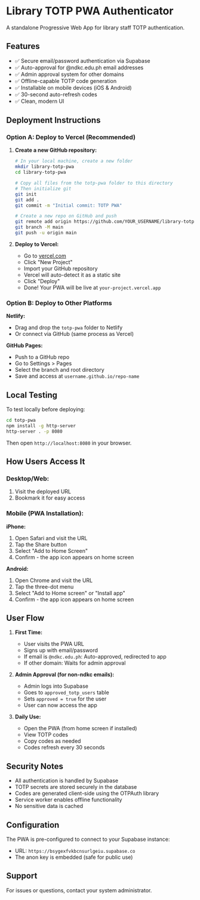# Library TOTP PWA Authenticator

A standalone Progressive Web App for library staff TOTP authentication.

## Features

- ✅ Secure email/password authentication via Supabase
- ✅ Auto-approval for @ndkc.edu.ph email addresses
- ✅ Admin approval system for other domains
- ✅ Offline-capable TOTP code generation
- ✅ Installable on mobile devices (iOS & Android)
- ✅ 30-second auto-refresh codes
- ✅ Clean, modern UI

## Deployment Instructions

### Option A: Deploy to Vercel (Recommended)

1. **Create a new GitHub repository:**
   ```bash
   # In your local machine, create a new folder
   mkdir library-totp-pwa
   cd library-totp-pwa
   
   # Copy all files from the totp-pwa folder to this directory
   # Then initialize git
   git init
   git add .
   git commit -m "Initial commit: TOTP PWA"
   
   # Create a new repo on GitHub and push
   git remote add origin https://github.com/YOUR_USERNAME/library-totp-pwa.git
   git branch -M main
   git push -u origin main
   ```

2. **Deploy to Vercel:**
   - Go to [vercel.com](https://vercel.com)
   - Click "New Project"
   - Import your GitHub repository
   - Vercel will auto-detect it as a static site
   - Click "Deploy"
   - Done! Your PWA will be live at `your-project.vercel.app`

### Option B: Deploy to Other Platforms

**Netlify:**
- Drag and drop the `totp-pwa` folder to Netlify
- Or connect via GitHub (same process as Vercel)

**GitHub Pages:**
- Push to a GitHub repo
- Go to Settings > Pages
- Select the branch and root directory
- Save and access at `username.github.io/repo-name`

## Local Testing

To test locally before deploying:

```bash
cd totp-pwa
npm install -g http-server
http-server . -p 8080
```

Then open `http://localhost:8080` in your browser.

## How Users Access It

### Desktop/Web:
1. Visit the deployed URL
2. Bookmark it for easy access

### Mobile (PWA Installation):

**iPhone:**
1. Open Safari and visit the URL
2. Tap the Share button
3. Select "Add to Home Screen"
4. Confirm - the app icon appears on home screen

**Android:**
1. Open Chrome and visit the URL
2. Tap the three-dot menu
3. Select "Add to Home screen" or "Install app"
4. Confirm - the app icon appears on home screen

## User Flow

1. **First Time:**
   - User visits the PWA URL
   - Signs up with email/password
   - If email is `@ndkc.edu.ph`: Auto-approved, redirected to app
   - If other domain: Waits for admin approval

2. **Admin Approval (for non-ndkc emails):**
   - Admin logs into Supabase
   - Goes to `approved_totp_users` table
   - Sets `approved = true` for the user
   - User can now access the app

3. **Daily Use:**
   - Open the PWA (from home screen if installed)
   - View TOTP codes
   - Copy codes as needed
   - Codes refresh every 30 seconds

## Security Notes

- All authentication is handled by Supabase
- TOTP secrets are stored securely in the database
- Codes are generated client-side using the OTPAuth library
- Service worker enables offline functionality
- No sensitive data is cached

## Configuration

The PWA is pre-configured to connect to your Supabase instance:
- URL: `https://bsygexfvkbcnsurlgeiu.supabase.co`
- The anon key is embedded (safe for public use)

## Support

For issues or questions, contact your system administrator.